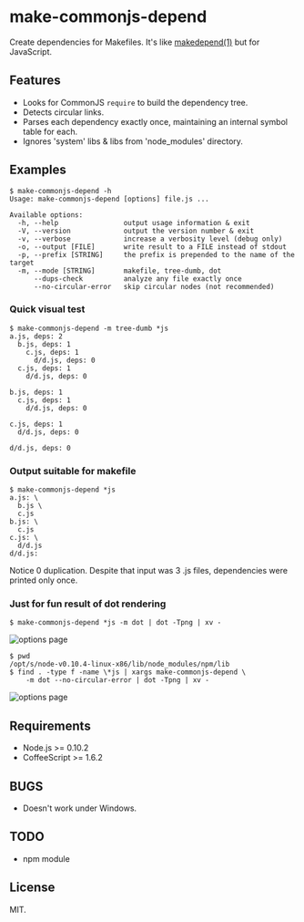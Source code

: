# make-commonjs-depend

Create dependencies for Makefiles. It's like
[makedepend(1)](http://www.xfree86.org/current/makedepend.1.html) but
for JavaScript.

## Features

* Looks for CommonJS `require` to build the dependency tree.
* Detects circular links.
* Parses each dependency exactly once, maintaining an internal symbol
  table for each.
* Ignores 'system' libs & libs from 'node_modules' directory.

## Examples

    $ make-commonjs-depend -h
    Usage: make-commonjs-depend [options] file.js ...

    Available options:
      -h, --help                output usage information & exit
      -V, --version             output the version number & exit
      -v, --verbose             increase a verbosity level (debug only)
      -o, --output [FILE]       write result to a FILE instead of stdout
      -p, --prefix [STRING]     the prefix is prepended to the name of the target
      -m, --mode [STRING]       makefile, tree-dumb, dot
          --dups-check          analyze any file exactly once
          --no-circular-error   skip circular nodes (not recommended)

### Quick visual test

    $ make-commonjs-depend -m tree-dumb *js
    a.js, deps: 2
      b.js, deps: 1
        c.js, deps: 1
          d/d.js, deps: 0
      c.js, deps: 1
        d/d.js, deps: 0

    b.js, deps: 1
      c.js, deps: 1
        d/d.js, deps: 0

    c.js, deps: 1
      d/d.js, deps: 0

    d/d.js, deps: 0

### Output suitable for makefile

    $ make-commonjs-depend *js
    a.js: \
      b.js \
      c.js
    b.js: \
      c.js
    c.js: \
      d/d.js
    d/d.js:

Notice 0 duplication. Despite that input was 3 .js files, dependencies
were printed only once.

### Just for fun result of dot rendering

    $ make-commonjs-depend *js -m dot | dot -Tpng | xv -

![options page](https://raw.github.com/gromnitsky/make-commonjs-depend/master/doc/simple.png)

    $ pwd
    /opt/s/node-v0.10.4-linux-x86/lib/node_modules/npm/lib
    $ find . -type f -name \*js | xargs make-commonjs-depend \
        -m dot --no-circular-error | dot -Tpng | xv -

![options page](https://raw.github.com/gromnitsky/make-commonjs-depend/master/doc/npm.png)

## Requirements

* Node.js >= 0.10.2
* CoffeeScript >= 1.6.2

## BUGS

* Doesn't work under Windows.

## TODO

* npm module

## License

MIT.
